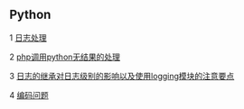 ## Python

1 [日志处理](https://github.com/luofengmacheng/python/blob/master/logging.md)

2 [php调用python无结果的处理](https://github.com/luofengmacheng/python/blob/master/php_call_python.md)

3 [日志的继承对日志级别的影响以及使用logging模块的注意要点](https://github.com/luofengmacheng/python/blob/master/logging_level.md)

4 [编码问题](https://github.com/luofengmacheng/python/blob/master/encode.md)